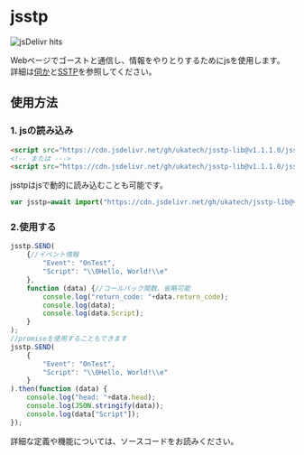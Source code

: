 # jsstp  

![jsDelivr hits](https://img.shields.io/jsdelivr/gh/hm/ukatech/jsstp-lib?color=green)  

Webページでゴーストと通信し、情報をやりとりするためにjsを使用します。
詳細は[伺か](https://ja.wikipedia.org/wiki/%E4%BC%BA%E3%81%8B)と[SSTP](http://ssp.shillest.net/ukadoc/manual/spec_sstp.html)を参照してください。

## 使用方法

### 1. jsの読み込み

```html
<script src="https://cdn.jsdelivr.net/gh/ukatech/jsstp-lib@v1.1.1.0/jsstp.min.js"></script>
<!-- または --->
<script src="https://cdn.jsdelivr.net/gh/ukatech/jsstp-lib@v1.1.1.0/jsstp.js"></script>
```

jsstpはjsで動的に読み込むことも可能です。

```javascript
var jsstp=await import("https://cdn.jsdelivr.net/gh/ukatech/jsstp-lib@v1.1.1.0/jsstp.mjs").then(m=>m.jsstp);
```

### 2.使用する

```javascript
jsstp.SEND(
	{//イベント情報
		"Event": "OnTest",
		"Script": "\\0Hello, World!\\e"
	},
	function (data) {//コールバック関数、省略可能
		console.log("return_code: "+data.return_code);
		console.log(data);
		console.log(data.Script);
	}
);
//promiseを使用することもできます
jsstp.SEND(
	{
		"Event": "OnTest",
		"Script": "\\0Hello, World!\\e"
	}
).then(function (data) {
	console.log("head: "+data.head);
	console.log(JSON.stringify(data));
	console.log(data["Script"]);
});
```
詳細な定義や機能については、ソースコードをお読みください。
